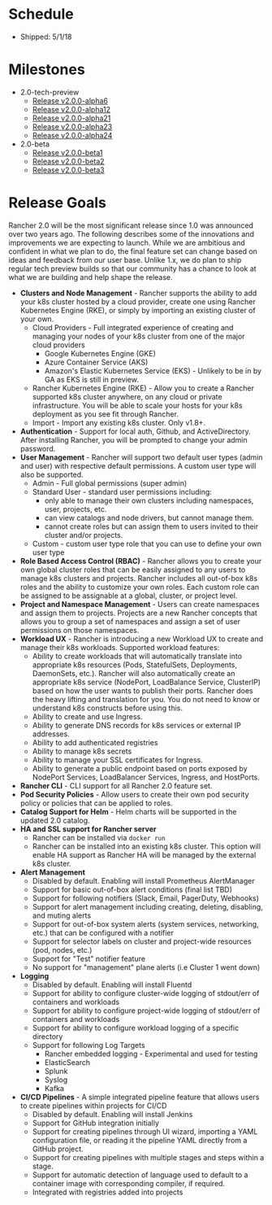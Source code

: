 # Schedule

* Shipped: 5/1/18

# Milestones
* 2.0-tech-preview
  * [Release v2.0.0-alpha6](https://github.com/rancher/rancher/releases/tag/v2.0.0-alpha6)
  * [Release v2.0.0-alpha12](https://github.com/rancher/rancher/releases/tag/v2.0.0-alpha12)
  * [Release v2.0.0-alpha21](https://github.com/rancher/rancher/releases/tag/v2.0.0-alpha21)
  * [Release v2.0.0-alpha23](https://github.com/rancher/rancher/releases/tag/v2.0.0-alpha23)
  * [Release v2.0.0-alpha24](https://github.com/rancher/rancher/releases/tag/v2.0.0-alpha24)
* 2.0-beta
  * [Release v2.0.0-beta1](https://github.com/rancher/rancher/releases/tag/v2.0.0-beta1)
  * [Release v2.0.0-beta2](https://github.com/rancher/rancher/releases/tag/v2.0.0-beta2)
  * [Release v2.0.0-beta3](https://github.com/rancher/rancher/releases/tag/v2.0.0-beta3)

# Release Goals
Rancher 2.0 will be the most significant release since 1.0 was announced over two years ago. The following describes some of the innovations and improvements we are expecting to launch.  While we are ambitious and confident in what we plan to do, the final feature set can change based on ideas and feedback from our user base.  Unlike 1.x, we do plan to ship regular tech preview builds so that our community has a chance to look at what we are building and help shape the release.

- **Clusters and Node Management** - Rancher supports the ability to add your k8s cluster hosted by a cloud provider, create one using Rancher Kubernetes Engine (RKE), or simply by importing an existing cluster of your own.
  * Cloud Providers - Full integrated experience of creating and managing your nodes of your k8s cluster from one of the major cloud providers
    * Google Kubernetes Engine (GKE)
    * Azure Container Service (AKS)
    * Amazon's Elastic Kubernetes Service (EKS) - Unlikely to be in by GA as EKS is still in preview.
  * Rancher Kubernetes Engine (RKE) - Allow you to create a Rancher supported k8s cluster anywhere, on any cloud or private infrastructure.  You will be able to scale your hosts for your k8s deployment as you see fit through Rancher.
  * Import - Import any existing k8s cluster.  Only v1.8+.
- **Authentication** - Support for local auth, Github, and ActiveDirectory.  After installing Rancher, you will be prompted to change your admin password.
- **User Management** - Rancher will support two default user types (admin and user) with respective default permissions.  A custom user type will also be supported.
    * Admin - Full global permissions (super admin)
    * Standard User - standard user permissions including:
      * only able to manage their own clusters including namespaces, user, projects, etc.
      * can view catalogs and node drivers, but cannot manage them.
      * cannot create roles but can assign them to users invited to their cluster and/or projects.
    * Custom - custom user type role that you can use to define your own user type
- **Role Based Access Control (RBAC)** - Rancher allows you to create your own global cluster roles that can be easily assigned to any users to manage k8s clusters and projects.  Rancher includes all out-of-box k8s roles and the ability to customize your own roles.  Each custom role can be assigned to be assignable at a global, cluster, or project level.
- **Project and Namespace Management** - Users can create namespaces and assign them to projects.  Projects are a new Rancher concepts that allows you to group a set of namespaces and assign a set of user permissions on those namespaces.
- **Workload UX** - Rancher is introducing a new Workload UX to create and manage their k8s workloads.  Supported workload features:
  * Ability to create workloads that will automatically translate into appropriate k8s resources (Pods, StatefulSets, Deployments, DaemonSets, etc.).  Rancher will also automatically create an appropriate k8s service (NodePort, LoadBalance Service, ClusterIP) based on how the user wants to publish their ports.  Rancher does the heavy lifting and translation for you.  You do not need to know or understand k8s constructs before using this.
  * Ability to create and use Ingress.
  * Ability to generate DNS records for k8s services or external IP addresses.
  * Ability to add authenticated registries
  * Ability to manage k8s secrets
  * Ability to manage your SSL certificates for Ingress.
  * Ability to generate a public endpoint based on ports exposed by NodePort Services, LoadBalancer Services, Ingress, and HostPorts.
- **Rancher CLI** - CLI support for all Rancher 2.0 feature set.
- **Pod Security Policies** - Allow users to create their own pod security policy or policies that can be applied to roles.
- **Catalog Support for Helm** - Helm charts will be supported in the updated 2.0 catalog.
- **HA and SSL support for Rancher server**
  * Rancher can be installed via `docker run`
  * Rancher can be installed into an existing k8s cluster.  This option will enable HA support as Rancher HA will be managed by the external k8s cluster.
- **Alert Management**
  * Disabled by default.  Enabling will install Prometheus AlertManager
  * Support for basic out-of-box alert conditions (final list TBD)
  * Support for following notifiers (Slack, Email, PagerDuty, Webhooks)
  * Support for alert management including creating, deleting, disabling, and muting alerts
  * Support for out-of-box system alerts (system services, networking, etc.) that can be configured with a notifier
  * Support for selector labels on cluster and project-wide resources (pod, nodes, etc.)
  * Support for "Test" notifier feature
  * No support for "management" plane alerts (i.e Cluster 1 went down)
- **Logging**
  * Disabled by default.  Enabling will install Fluentd
  * Support for ability to configure cluster-wide logging of stdout/err of containers and workloads
  * Support for ability to configure project-wide logging of stdout/err of containers and workloads
  * Support for ability to configure workload logging of a specific directory
  * Support for following Log Targets
    * Rancher embedded logging - Experimental and used for testing 
    * ElasticSearch
    * Splunk
    * Syslog
    * Kafka
- **CI/CD Pipelines** - A simple integrated pipeline feature that allows users to create pipelines within projects for CI/CD
  * Disabled by default.  Enabling will install Jenkins
  * Support for GitHub integration initially
  * Support for creating pipelines through UI wizard, importing a YAML configuration file, or reading it the pipeline YAML directly from a GitHub project.
  * Support for creating pipelines with multiple stages and steps within a stage.
  * Support for automatic detection of language used to default to a container image with corresponding compiler, if required.
  * Integrated with registries added into projects
